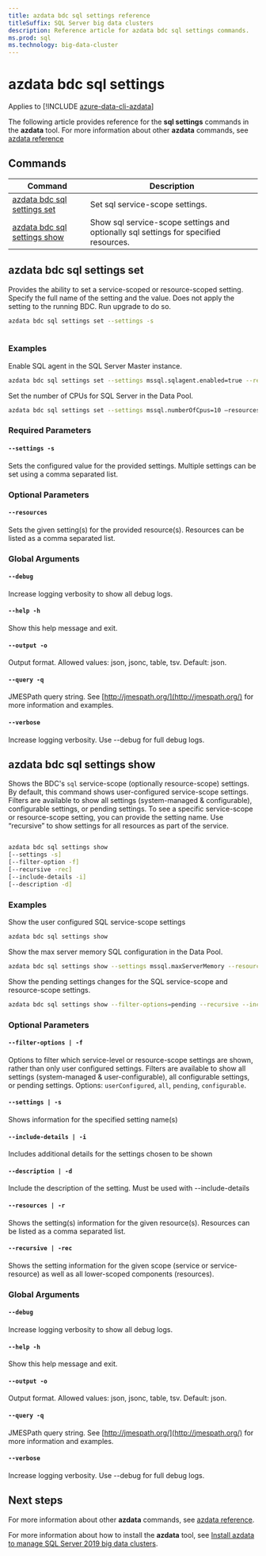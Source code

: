 ```yaml
---
title: azdata bdc sql settings reference
titleSuffix: SQL Server big data clusters
description: Reference article for azdata bdc sql settings commands.
ms.prod: sql
ms.technology: big-data-cluster
---
```


# azdata bdc sql settings

Applies to [!INCLUDE [azure-data-cli-azdata](../../includes/azure-data-cli-azdata.md)]

The following article provides reference for the **sql settings** commands in the **azdata** tool. For more information about other **azdata** commands, see [azdata reference](reference-azdata.md)

## Commands
|Command|Description|
| --- | --- |
[azdata bdc sql settings set](#azdata-bdc-sql-settings-set) | Set sql service-scope settings.
[azdata bdc sql settings show](#azdata-bdc-sql-settings-show) | Show sql service-scope settings and optionally sql settings for specified resources.

## azdata bdc sql settings set
Provides the ability to set a service-scoped or resource-scoped setting. Specify the full name of the setting and the value. Does not apply the setting to the running BDC. Run upgrade to do so.
```bash
azdata bdc sql settings set --settings -s 
                        
```
### Examples
Enable SQL agent in the SQL Server Master instance.
```bash 
azdata bdc sql settings set --settings mssql.sqlagent.enabled=true --resources master 
``` 
Set the number of CPUs for SQL Server in the Data Pool.
```bash 
azdata bdc sql settings set --settings mssql.numberOfCpus=10 –resources data-0 
``` 

### Required Parameters
#### `--settings -s`
Sets the configured value for the provided settings. Multiple settings can be set using a comma separated list.
### Optional Parameters 
#### `--resources` 
Sets the given setting(s) for the provided resource(s). Resources can be listed as a comma separated list. 

### Global Arguments
#### `--debug`
Increase logging verbosity to show all debug logs.
#### `--help -h`
Show this help message and exit.
#### `--output -o`
Output format.  Allowed values: json, jsonc, table, tsv.  Default: json.
#### `--query -q`
JMESPath query string. See [http://jmespath.org/](http://jmespath.org/) for more information and examples.
#### `--verbose`
Increase logging verbosity. Use --debug for full debug logs.

## azdata bdc sql settings show
Shows the BDC's `sql` service-scope (optionally resource-scope) settings. By default, this command shows user-configured service-scope settings. Filters are available to show all settings (system-managed & configurable), configurable settings, or pending settings. To see a specific service-scope or resource-scope setting, you can provide the setting name. Use “recursive” to show settings for all resources as part of the service. 
```bash

azdata bdc sql settings show 
[--settings -s]
[--filter-option -f]  
[--recursive -rec]
[--include-details -i]  
[--description -d]
```
### Examples
Show the user configured SQL service-scope settings 
```bash
azdata bdc sql settings show
```
Show the max server memory SQL configuration in the Data Pool.
```bash
azdata bdc sql settings show --settings mssql.maxServerMemory --resources data-0 
```
Show the pending settings changes for the SQL service-scope and resource-scope settings.
```bash
azdata bdc sql settings show --filter-options=pending --recursive --include-details
```
### Optional Parameters 
#### `--filter-options | -f` 
Options to filter which service-level or resource-scope settings are shown, rather than only user configured settings. Filters are available to show all settings (system-managed & user-configurable), all configurable settings, or pending settings. Options: `userConfigured`, `all`, `pending`, `configurable`.
#### `--settings | -s` 
Shows information for the specified setting name(s) 
#### `--include-details | -i` 
Includes additional details for the settings chosen to be shown 
#### `--description | -d` 
Include the description of the setting. Must be used with --include-details 
#### `--resources | -r` 
Shows the setting(s) information for the given resource(s). Resources can be listed as a comma separated list. 
#### `--recursive | -rec` 
Shows the setting information for the given scope (service or service-resource) as well as all lower-scoped components (resources). 

### Global Arguments
#### `--debug`
Increase logging verbosity to show all debug logs.
#### `--help -h`
Show this help message and exit.
#### `--output -o`
Output format.  Allowed values: json, jsonc, table, tsv.  Default: json.
#### `--query -q`
JMESPath query string. See [http://jmespath.org/](http://jmespath.org/) for more information and examples.
#### `--verbose`
Increase logging verbosity. Use --debug for full debug logs.

## Next steps

For more information about other **azdata** commands, see [azdata reference](reference-azdata.md). 

For more information about how to install the **azdata** tool, see [Install azdata to manage SQL Server 2019 big data clusters](../install/deploy-install-azdata.md).
